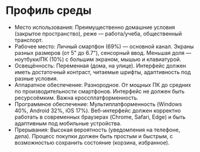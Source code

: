 # Профиль среды
- Место использования: Преимущественно домашние условия (закрытое пространство), реже — работа/учеба, общественный транспорт.
- Рабочее место: Личный смартфон (69%) — основной канал. Экраны разных размеров (от 5" до 6.7"), сенсорный ввод. Меньшая доля — ноутбуки/ПК (10%) с большим экраном, мышью и клавиатурой.
- Освещённость: Переменная (дома, на улице). Интерфейс должен иметь достаточный контраст, читаемые шрифты, адаптивность под разные условия.
- Аппаратное обеспечение: Разнородное. От мощных ПК до средних по производительности смартфонов. Интерфейс не должен быть ресурсоёмким. Важна кроссплатформенность.
- Программное обеспечение: Мультиплатформенность (Windows 40%, Android 32%, iOS 17%). Веб-интерфейс должен корректно работать в современных браузерах (Chrome, Safari, Edge) и быть адаптивным под мобильные устройства.
- Прерывания: Высокая вероятность (уведомления на телефоне, дела). Процесс покупки должен быть простым и быстрым, с возможностью сохранить состояние (корзина, избранное).
